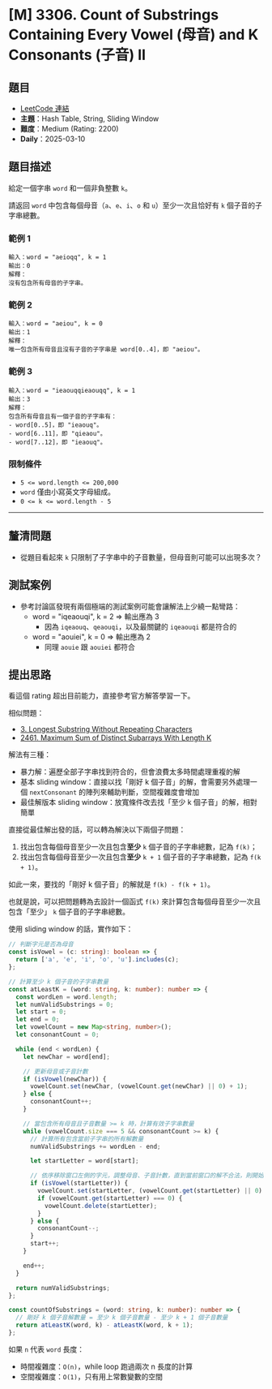 # \[M\] 3306. Count of Substrings Containing Every Vowel (母音) and K Consonants (子音) II

## 題目

- [LeetCode 連結](https://leetcode.com/problems/count-of-substrings-containing-every-vowel-and-k-consonants-ii/)
- **主題**：Hash Table, String, Sliding Window
- **難度**：Medium (Rating: 2200)
- **Daily**：2025-03-10

## 題目描述

給定一個字串 `word` 和一個非負整數 `k`。

請返回 `word` 中包含每個母音（`a`、`e`、`i`、`o` 和 `u`）至少一次且恰好有 `k` 個子音的子字串總數。

### 範例 1

```plain
輸入：word = "aeioqq", k = 1
輸出：0
解釋：
沒有包含所有母音的子字串。
```

### 範例 2

```plain
輸入：word = "aeiou", k = 0
輸出：1
解釋：
唯一包含所有母音且沒有子音的子字串是 word[0..4]，即 "aeiou"。
```

### 範例 3

```plain
輸入：word = "ieaouqqieaouqq", k = 1
輸出：3
解釋：
包含所有母音且有一個子音的子字串有：
- word[0..5]，即 "ieaouq"。
- word[6..11]，即 "qieaou"。
- word[7..12]，即 "ieaouq"。
```

### 限制條件

- `5 <= word.length <= 200,000`
- `word` 僅由小寫英文字母組成。
- `0 <= k <= word.length - 5`

---

## 釐清問題

- 從題目看起來 `k` 只限制了子字串中的子音數量，但母音則可能可以出現多次？

## 測試案例

- 參考討論區發現有兩個極端的測試案例可能會讓解法上少繞一點彎路：
  - word = "iqeaouqi", k = 2 ⇒ 輸出應為 3
    - 因為 `iqeaouq`、`qeaouqi`，以及最關鍵的 `iqeaouqi` 都是符合的
  - word = "aouiei", k = 0 ⇒ 輸出應為 2
    - 同理 `aouie` 跟 `aouiei` 都符合

## 提出思路

看這個 rating 超出目前能力，直接參考官方解答學習一下。

相似問題：

- [3\. Longest Substring Without Repeating Characters](https://leetcode.com/problems/longest-substring-without-repeating-characters/)
- [2461\. Maximum Sum of Distinct Subarrays With Length K](https://leetcode.com/problems/maximum-sum-of-distinct-subarrays-with-length-k/)

解法有三種：

- 暴力解：遍歷全部子字串找到符合的，但會浪費太多時間處理重複的解
- 基本 sliding window：直接以找「剛好 k 個子音」的解，會需要另外處理一個 `nextConsonant` 的陣列來輔助判斷，空間複雜度會增加
- 最佳解版本 sliding window：放寬條件改去找「至少 k 個子音」的解，相對簡單

直接從最佳解出發的話，可以轉為解決以下兩個子問題：

1. 找出包含每個母音至少一次且包含**至少** `k` 個子音的子字串總數，記為 `f(k)`；
2. 找出包含每個母音至少一次且包含**至少** `k + 1` 個子音的子字串總數，記為 `f(k + 1)`。

如此一來，要找的「剛好 k 個子音」的解就是 `f(k) - f(k + 1)`。

也就是說，可以把問題轉為去設計一個函式 `f(k)` 來計算包含每個母音至少一次且包含「至少」 `k` 個子音的子字串總數。

使用 sliding window 的話，實作如下：

```ts
// 判斷字元是否為母音
const isVowel = (c: string): boolean => {
  return ['a', 'e', 'i', 'o', 'u'].includes(c);
};

// 計算至少 k 個子音的子字串數量
const atLeastK = (word: string, k: number): number => {
  const wordLen = word.length;
  let numValidSubstrings = 0;
  let start = 0;
  let end = 0;
  let vowelCount = new Map<string, number>();
  let consonantCount = 0;

  while (end < wordLen) {
    let newChar = word[end];

    // 更新母音或子音計數
    if (isVowel(newChar)) {
      vowelCount.set(newChar, (vowelCount.get(newChar) || 0) + 1);
    } else {
      consonantCount++;
    }

    // 當包含所有母音且子音數量 >= k 時，計算有效子字串數量
    while (vowelCount.size === 5 && consonantCount >= k) {
      // 計算所有包含當前子字串的所有解數量
      numValidSubstrings += wordLen - end;

      let startLetter = word[start];

      // 依序移除窗口左側的字元，調整母音、子音計數，直到當前窗口的解不合法，則開始找下一組解
      if (isVowel(startLetter)) {
        vowelCount.set(startLetter, (vowelCount.get(startLetter) || 0) - 1);
        if (vowelCount.get(startLetter) === 0) {
          vowelCount.delete(startLetter);
        }
      } else {
        consonantCount--;
      }
      start++;
    }

    end++;
  }

  return numValidSubstrings;
};

const countOfSubstrings = (word: string, k: number): number => {
  // 剛好 k 個子音解數量 = 至少 k 個子音數量 - 至少 k + 1 個子音數量
  return atLeastK(word, k) - atLeastK(word, k + 1);
};
```

如果 `n` 代表 `word` 長度：

- 時間複雜度：`O(n)`，while loop 跑過兩次 n 長度的計算
- 空間複雜度：`O(1)`，只有用上常數變數的空間
